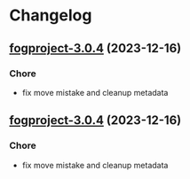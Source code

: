 # Changelog



## [fogproject-3.0.4](https://github.com/truecharts/charts/compare/fogproject-2.0.12...fogproject-3.0.4) (2023-12-16)

### Chore

- fix move mistake and cleanup metadata
  
  


## [fogproject-3.0.4](https://github.com/truecharts/charts/compare/fogproject-2.0.12...fogproject-3.0.4) (2023-12-16)

### Chore

- fix move mistake and cleanup metadata
  
  